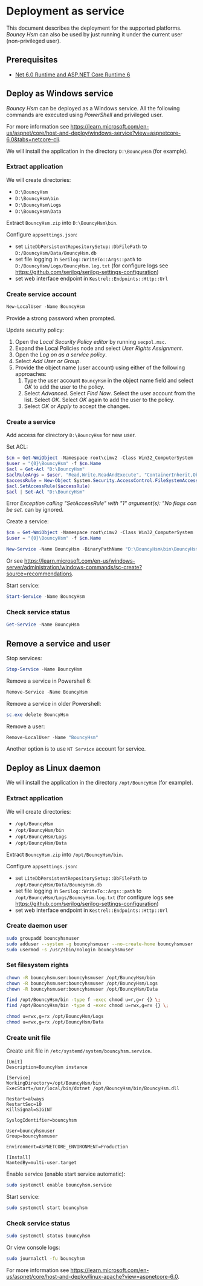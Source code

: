 # Deployment as service

This document describes the deployment for the supported platforms.
_Bouncy Hsm_ can also be used by just running it under the current user (non-privileged user).

## Prerequisites
- [Net 6.0 Runtime and ASP.NET Core Runtime 6](https://dotnet.microsoft.com/en-us/download/dotnet/6.0)

## Deploy as Windows service
_Bouncy Hsm_ can be deployed as a Windows service. All the following commands are executed using _PowerShell_ and privileged user.

For more information see <https://learn.microsoft.com/en-us/aspnet/core/host-and-deploy/windows-service?view=aspnetcore-6.0&tabs=netcore-cli>.

We will install the application in the directory `D:\BouncyHsm` (for example).

### Extract application
We will create directories:
- `D:\BouncyHsm`
- `D:\BouncyHsm\bin`
- `D:\BouncyHsm\Logs`
- `D:\BouncyHsm\Data`

Extract `BouncyHsm.zip` into `D:\BouncyHsm\bin`.

Configure `appsettings.json`:
- set `LiteDbPersistentRepositorySetup::DbFilePath` to `D:/BouncyHsm/Data/BouncyHsm.db`
- set file logging in `Serilog::WriteTo::Args::path` to `D:/BouncyHsm/Logs/BouncyHsm.log.txt` (for configure logs see <https://github.com/serilog/serilog-settings-configuration>)
- set web interface endpoint in `Kestrel::Endpoints::Http::Url`

### Create service account

```powershell
New-LocalUser -Name BouncyHsm
```

Provide a strong password when prompted.

Update security policy:

1. Open the _Local Security Policy editor_ by running `secpol.msc`.
1. Expand the Local Policies node and select _User Rights Assignment_.
1. Open the _Log on as a service policy_.
1. Select _Add User or Group_.
1. Provide the object name (user account) using either of the following approaches:
    1. Type the user account `BouncyHsm` in the object name field and select _OK_ to add the user to the policy.
    1. Select _Advanced_. Select _Find Now_. Select the user account from the list. Select _OK_. Select _OK_ again to add the user to the policy.
    1. Select _OK_ or _Apply_ to accept the changes.

### Create a service
Add access for directory `D:\BouncyHsm` for new user.

Set ACL:

```powershell
$cn = Get-WmiObject -Namespace root\cimv2 -Class Win32_ComputerSystem | Select Name
$user = "{0}\BouncyHsm" -f $cn.Name
$acl = Get-Acl "D:\BouncyHsm"
$aclRuleArgs = $user, "Read,Write,ReadAndExecute", "ContainerInherit,ObjectInherit", "None", "Allow"
$accessRule = New-Object System.Security.AccessControl.FileSystemAccessRule($aclRuleArgs)
$acl.SetAccessRule($accessRule)
$acl | Set-Acl "D:\BouncyHsm"
```
Error _Exception calling "SetAccessRule" with "1" argument(s): "No flags can be set._ can by ignored.

Create a service:

```powershell
$cn = Get-WmiObject -Namespace root\cimv2 -Class Win32_ComputerSystem | Select Name
$user = "{0}\BouncyHsm" -f $cn.Name

New-Service -Name BouncyHsm -BinaryPathName "D:\BouncyHsm\bin\BouncyHsm.exe --contentRoot D:\BouncyHsm\bin" -Credential $user  -Description "Bouncy Hsm instance 1" -DisplayName "Bouncy Hsm" -StartupType Automatic
```

Or see <https://learn.microsoft.com/en-us/windows-server/administration/windows-commands/sc-create?source=recommendations>.

Start service:
```powershell
Start-Service -Name BouncyHsm
``` 

### Check service status
```powershell
Get-Service -Name BouncyHsm
```

## Remove a service and user
Stop services:
```powershell
Stop-Service -Name BouncyHsm
```

Remove a service in Powershell 6:
```powershell
Remove-Service -Name BouncyHsm
```
Remove a service in older Powershell:
```powershell
sc.exe delete BouncyHsm
```

Remove a user:
```powershell
Remove-LocalUser -Name "BouncyHsm"
```

Another option is to use `NT Service` account for service.


## Deploy as Linux daemon
We will install the application in the directory `/opt/BouncyHsm` (for example).

### Extract application
We will create directories:
- `/opt/BouncyHsm`
- `/opt/BouncyHsm/bin`
- `/opt/BouncyHsm/Logs`
- `/opt/BouncyHsm/Data`

Extract `BouncyHsm.zip` into `/opt/BouncyHsm/bin`.

Configure `appsettings.json`:
- set `LiteDbPersistentRepositorySetup::DbFilePath` to `/opt/BouncyHsm/Data/BouncyHsm.db`
- set file logging in `Serilog::WriteTo::Args::path` to `/opt/BouncyHsm/Logs/BouncyHsm.log.txt` (for configure logs see <https://github.com/serilog/serilog-settings-configuration>)
- set web interface endpoint in `Kestrel::Endpoints::Http::Url`

### Create daemon user
```bash
sudo groupadd bouncyhsmuser
sudo adduser --system -g bouncyhsmuser --no-create-home bouncyhsmuser
sudo usermod -s /usr/sbin/nologin bouncyhsmuser
```

### Set filesystem rights
```bash
chown -R bouncyhsmuser:bouncyhsmuser /opt/BouncyHsm/bin
chown -R bouncyhsmuser:bouncyhsmuser /opt/BouncyHsm/Logs
chown -R bouncyhsmuser:bouncyhsmuser /opt/BouncyHsm/Data

find /opt/BouncyHsm/bin -type f -exec chmod u=r,g=r {} \;
find /opt/BouncyHsm/bin -type d -exec chmod u=rwx,g=rx {} \;

chmod u=rwx,g=rx /opt/BouncyHsm/Logs
chmod u=rwx,g=rx /opt/BouncyHsm/Data
```

### Create unit file
Create unit file in `/etc/systemd/system/bouncyhsm.service`.

```
[Unit]
Description=BouncyHsm instance

[Service]
WorkingDirectory=/opt/BouncyHsm/bin
ExecStart=/usr/local/bin/dotnet /opt/BouncyHsm/bin/BouncyHsm.dll

Restart=always
RestartSec=10
KillSignal=SIGINT

SyslogIdentifier=bouncyhsm

User=bouncyhsmuser
Group=bouncyhsmuser

Environment=ASPNETCORE_ENVIRONMENT=Production 

[Install]
WantedBy=multi-user.target
```

Enable service (enable start service automatic):
```bash
sudo systemctl enable bouncyhsm.service
```

Start service:

```bash
sudo systemctl start bouncyhsm
```

### Check service status
```bash
sudo systemctl status bouncyhsm
```

Or view console logs:
```bash
sudo journalctl -fu bouncyhsm
```

For more information see <https://learn.microsoft.com/en-us/aspnet/core/host-and-deploy/linux-apache?view=aspnetcore-6.0>.
